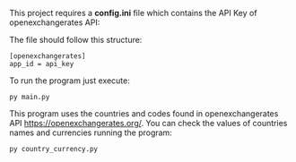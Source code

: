 This project requires a **config.ini** file which contains the API Key of openexchangerates API:

The file should follow this structure:

    [openexchangerates]
    app_id = api_key

To run the program just execute:

    py main.py

This program uses the countries and codes found in openexchangerates API https://openexchangerates.org/. You can check the values of countries names and currencies running the program:

    py country_currency.py